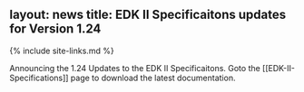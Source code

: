 layout: news
title: EDK II Specificaitons updates for Version 1.24
---
{% include site-links.md %}

Announcing the 1.24 Updates to the EDK II Specificaitons. Goto the [[EDK-II-Specifications]] page to
download the latest documentation.
